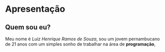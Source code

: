 
# Apresentação

## Quem sou eu?


Meu nome é *Luiz Henrique Ramos de Souza*, sou um jovem pernambucano de 21 anos com um simples sonho de trabalhar na área de __programação__, 




